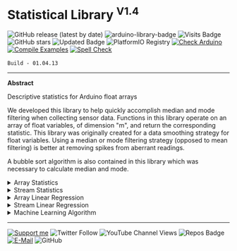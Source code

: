 # Statistical Library <sup>V1.4</sup>

![GitHub release (latest by date)](https://img.shields.io/github/v/release/akkoyun/Statistical) ![arduino-library-badge](https://www.ardu-badge.com/badge/Statistical.svg?) ![Visits Badge](https://badges.pufler.dev/visits/akkoyun/Statistical) ![GitHub stars](https://img.shields.io/github/stars/akkoyun/Statistical?style=flat&logo=github) ![Updated Badge](https://badges.pufler.dev/updated/akkoyun/Statistical) ![PlatformIO Registry](https://badges.registry.platformio.org/packages/akkoyun/library/Statistical.svg) 
[![Check Arduino](https://github.com/akkoyun/Statistical/actions/workflows/check-arduino.yml/badge.svg)](https://github.com/akkoyun/Statistical/actions/workflows/check-arduino.yml) [![Compile Examples](https://github.com/akkoyun/Statistical/actions/workflows/compile-examples.yml/badge.svg)](https://github.com/akkoyun/Statistical/actions/workflows/compile-examples.yml) [![Spell Check](https://github.com/akkoyun/Statistical/actions/workflows/spell-check.yml/badge.svg)](https://github.com/akkoyun/Statistical/actions/workflows/spell-check.yml)

	Build - 01.04.13

---

**Abstract**

 Descriptive statistics for Arduino float arrays

We developed this library to help quickly accomplish median and mode filtering when collecting sensor data. Functions in this library operate on an array of float variables, of dimension "m", and return the corresponding statistic. This library was originally created for a data smoothing strategy for float variables. Using a median or mode filtering strategy (opposed to mean filtering) is better at removing spikes from aberrant readings. 

A bubble sort algorithm is also contained in this library which was necessary to calculate median and mode.


<details>
  <summary>Array Statistics</summary>

</br>
Library calculate listed statistical parameters for fixed size arrays.

	* Sum
	* Maximum
	* Minimum
	* Square Sum
	* Arithmetic Average
	* Geometric Average
	* RMS Average
	* 1 Sigma RMS Average
	* Bubble Sort
	* Median
	* Standard Deviation
	* Standard Deviation Error
	* Coefficient Factor
	* Array FILO

</details>

<details>
  <summary>Stream Statistics</summary>

</br>
Library calculate listed statistical parameters for data streams.

	* Data Count
	* Arithmetic Average
	* Minimum
	* Maximum

</details>

<details>
  <summary>Array Linear Regression</summary>

</br>
Library calculate listed statistical parameters for fixed size arrays.

	* Slope
	* Offset

</details>

<details>
  <summary>Stream Linear Regression</summary>

</br>
Library calculate listed statistical parameters for data stream. User set the regression precision for calculating last n data regression.

	* Precision
	* Slope
	* Offset

</details>

<details>
  <summary>Machine Learning Algorithm</summary>

</br>
This library will calculate slope of data according last n value. With these slope data system can learn sensor anomaly and make decision.

<img src="/Documents/Pressure_Regression.gif" width="800">

</details>

---

[![Support me](https://img.shields.io/badge/Support-PATREON-GREEN.svg)](https://www.patreon.com/bePatron?u=62967889) ![Twitter Follow](https://img.shields.io/twitter/follow/gunceakkoyun?style=social) ![YouTube Channel Views](https://img.shields.io/youtube/channel/views/UCIguQGdaBT1GnnVMz5qAZ2Q?style=social) ![Repos Badge](https://badges.pufler.dev/repos/akkoyun) [![E-Mail](https://img.shields.io/badge/E_Mail-Mehmet_Gunce_Akkoyun-blue.svg)](mailto:akkoyun@me.com) ![GitHub](https://img.shields.io/github/license/akkoyun/Statistical) 